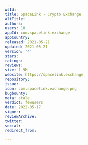 ```yaml
---
wsId: 
title: SpaceLink - Crypto Exchange
altTitle: 
authors: 
users: 10
appId: com.spacelink.exchange
appCountry: 
released: 2021-05-21
updated: 2021-05-21
version: '4'
stars: 
ratings: 
reviews: 
size: 1.9M
website: https://spacelink.exchange
repository: 
issue: 
icon: com.spacelink.exchange.png
bugbounty: 
meta: stale
verdict: fewusers
date: 2022-05-17
signer: 
reviewArchive: 
twitter: 
social: 
redirect_from: 

---
```


